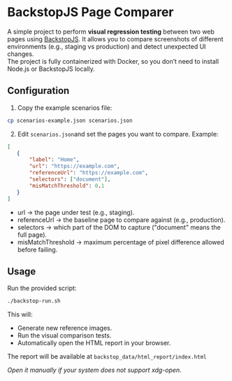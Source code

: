 # BackstopJS Page Comparer

A simple project to perform **visual regression testing** between two web pages using [BackstopJS](https://github.com/garris/BackstopJS). 
It allows you to compare screenshots of different environments (e.g., staging vs production) and detect unexpected UI changes.  
The project is fully containerized with Docker, so you don’t need to install Node.js or BackstopJS locally.

## Configuration

1. Copy the example scenarios file:

```bash
cp scenarios-example.json scenarios.json
```

2. Edit `scenarios.json`and set the pages you want to compare. Example:

```json
[
   {
       "label": "Home",
       "url": "https://example.com",
       "referenceUrl": "https://example.com",
       "selectors": ["document"],
       "misMatchThreshold": 0.1
   }
]
```

- url → the page under test (e.g., staging).
- referenceUrl → the baseline page to compare against (e.g., production).
- selectors → which part of the DOM to capture ("document" means the full page).
- misMatchThreshold → maximum percentage of pixel difference allowed before failing.

## Usage

Run the provided script:

```bash
./backstop-run.sh
```

This will:

- Generate new reference images.
- Run the visual comparison tests.
- Automatically open the HTML report in your browser.

The report will be available at `backstop_data/html_report/index.html`

*Open it manually if your system does not support xdg-open.*